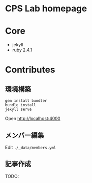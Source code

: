 CPS Lab homepage
===

# Core

* jekyll
* ruby 2.4.1

# Contributes

## 環境構築


```
gem install bundler
bundle install
jekyll serve
```

Open [http://localhost:4000](http://localhost:4000)

## メンバー編集

Edit `./_data/members.yml`


## 記事作成

TODO:
